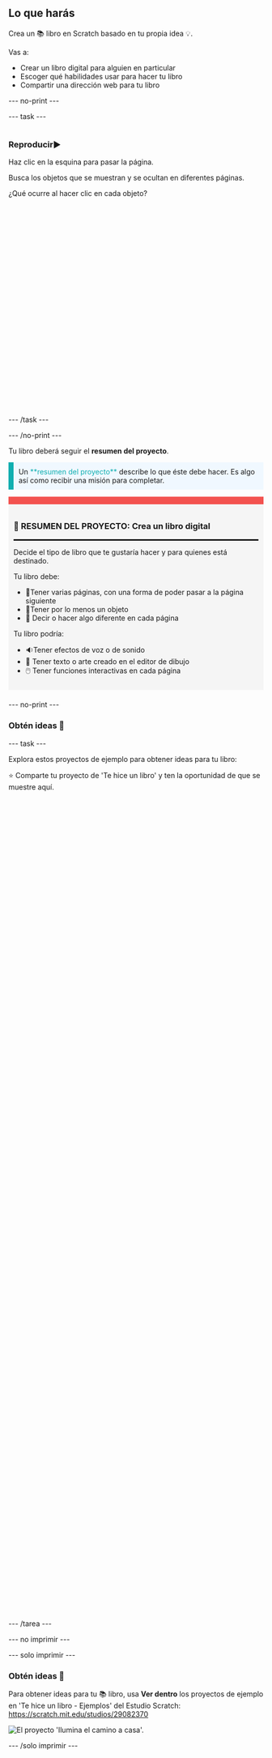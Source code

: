 ## Lo que harás

Crea un 📚 libro en Scratch basado en tu propia idea 💡.

Vas a:

+ Crear un libro digital para alguien en particular
+ Escoger qué habilidades usar para hacer tu libro
+ Compartir una dirección web para tu libro

--- no-print ---

--- task ---

<div style="display: flex; flex-wrap: wrap">
<div style="flex-basis: 200px; flex-grow: 1">

### Reproducir▶️ 

Haz clic en la esquina para pasar la página.

Busca los objetos que se muestran y se ocultan en diferentes páginas.
  
¿Qué ocurre al hacer clic en cada objeto?

</div>
<div>
<div class="scratch-preview" style="margin-left: 15px;">
  <iframe allowtransparency="true" width="485" height="402" src="" frameborder="0"></iframe>
</div>

</div>
</div>

--- /task ---

--- /no-print ---

Tu libro deberá seguir el **resumen del proyecto**.

<p style="border-left: solid; border-width:10px; border-color: #0faeb0; background-color: aliceblue; padding: 10px;">
Un <span style="color: #0faeb0">**resumen del proyecto**</span> describe lo que éste debe hacer. Es algo así como recibir una misión para completar.
</p>

<div style="border-top: 15px solid #f3524f; background-color: whitesmoke; margin-bottom: 20px; padding: 10px;">

### 🎯 RESUMEN DEL PROYECTO: Crea un **libro digital**
<hr style="border-top: 2px solid black;">

Decide el tipo de libro que te gustaría hacer y para quienes está destinado. 

Tu libro debe:
+ 📃Tener varias páginas, con una forma de poder pasar a la página siguiente
+ 🐢Tener por lo menos un objeto
+ 💬 Decir o hacer algo diferente en cada página

Tu libro podría:
+ 🔉Tener efectos de voz o de sonido
+ 🎨 Tener texto o arte creado en el editor de dibujo
+ 🖱️ Tener funciones interactivas en cada página
</div>

--- no-print ---

### Obtén ideas 💭

--- task ---

Explora estos proyectos de ejemplo para obtener ideas para tu libro:

⭐ Comparte tu proyecto de 'Te hice un libro' y ten la oportunidad de que se muestre aquí.
<div class="scratch-preview" style="margin-left: 15px;">
  <iframe allowtransparency="true" width="485" height="402" src="" frameborder="0"></iframe>
</div>
<div class="scratch-preview" style="margin-left: 15px;">
  <iframe allowtransparency="true" width="485" height="402" src="" frameborder="0"></iframe>
</div>
<div class="scratch-preview" style="margin-left: 15px;">
  <iframe allowtransparency="true" width="485" height="402" src="" frameborder="0"></iframe>
</div>
<div class="scratch-preview" style="margin-left: 15px;">
  <iframe allowtransparency="true" width="485" height="402" src="" frameborder="0"></iframe>
</div>

--- /tarea ---

--- no imprimir ---

--- solo imprimir ---

### Obtén ideas 💭

Para obtener ideas para tu 📚 libro, usa **Ver dentro** los proyectos de ejemplo en 'Te hice un libro - Ejemplos' del Estudio Scratch: https://scratch.mit.edu/studios/29082370

![El proyecto 'Ilumina el camino a casa'.](images/showcase_static.png)

--- /solo imprimir ---


